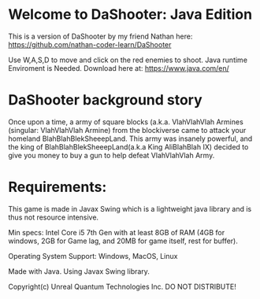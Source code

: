 # Welcome to DaShooter: Java Edition

This is a version of DaShooter by my friend Nathan here: https://github.com/nathan-coder-learn/DaShooter

Use W,A,S,D to move and click on the red enemies to shoot. 
Java runtime Enviroment is Needed. Download here at: https://www.java.com/en/

# DaShooter background story

Once upon a time, a army of square blocks (a.k.a. VlahVlahVlah Armines (singular: VlahVlahVlah Armine) from the blockiverse came to attack your homeland BlahBlahBlekSheeepLand. This army was insanely powerful, and the king of BlahBlahBlekSheeepLand(a.k.a King AliBlahBlah IX) decided to give you money to buy a gun to help defeat VlahVlahVlah Army.

# Requirements:

This game is made in Javax Swing which is a lightweight java library and is thus not resource intensive. 

Min specs: Intel Core i5 7th Gen with at least 8GB of RAM (4GB for windows, 2GB for Game lag, and 20MB for game itself, rest for buffer).

Operating System Support: Windows, MacOS, Linux

Made with Java. Using Javax Swing library. 

Copyright(c) Unreal Quantum Technologies Inc. DO NOT DISTRIBUTE!
